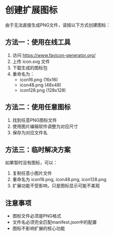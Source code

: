 # 创建扩展图标

由于无法直接生成PNG文件，请按以下方式创建图标：

## 方法一：使用在线工具

1. 访问 https://www.favicon-generator.org/
2. 上传 icon.svg 文件
3. 下载生成的图标包
4. 重命名为：
   - icon16.png (16x16)
   - icon48.png (48x48)
   - icon128.png (128x128)

## 方法二：使用任意图标

1. 找到任意PNG图标文件
2. 使用图片编辑软件调整为对应尺寸
3. 保存为对应文件名

## 方法三：临时解决方案

如果暂时没有图标，可以：
1. 复制任意小图片文件
2. 重命名为 icon16.png, icon48.png, icon128.png
3. 扩展功能不受影响，只是图标显示可能不美观

## 注意事项

- 图标文件必须是PNG格式
- 文件名必须完全匹配manifest.json中的配置
- 图标不影响扩展的核心功能 